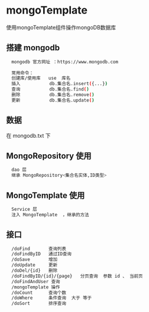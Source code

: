 # mongoTemplate
使用mongoTemplate组件操作mongoDB数据库

## 搭建 mongodb

``` bash
  mongodb 官方网址 ：https://www.mongodb.com
  
  常用命令：
  创建库/使用库   use  库名
  插入           db.集合名.insert({...})
  查询           db.集合名.find()
  删除           db.集合名.remove()
  更新           db.集合名.update()

```
## 数据
在 mongodb.txt 下

## MongoRepository 使用

``` bash
  dao 层 
  继承 MongoRepository<集合名实体,ID类型>
```

## MongoTemplate 使用

``` bash
  Service 层 
  注入 MongoTemplate  ，继承的方法
```

## 接口

``` bash
  /doFind       查询列表
  /doFindByID   通过ID查询
  /doSave       增加
  /doUpdate     更新
  /doDel/{id}   删除
  /doFindByID/{id}/{page}   分页查询  参数 id 、 当前页
  /doFindAndUser 查询
  /mongoTemplate 操作
  /doCount      查询个数
  /doWhere      条件查询  大于 等于
  /doSort       排序查询
```


